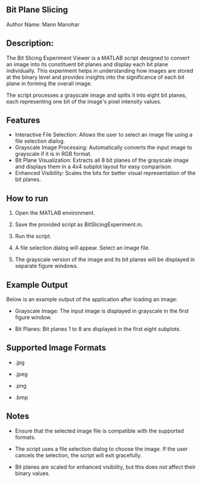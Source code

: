 





## Bit Plane Slicing

Author Name: Mann Manohar



## Description: 



The Bit Slicing Experiment Viewer is a MATLAB script designed to convert an image into its constituent bit planes and display each bit plane individually. This experiment helps in understanding how images are stored at the binary level and provides insights into the significance of each bit plane in forming the overall image.

The script processes a grayscale image and splits it into eight bit planes, each representing one bit of the image's pixel intensity values.



## Features

- Interactive File Selection: Allows the user to select an image file using a file selection dialog.
- Grayscale Image Processing: Automatically converts the input image to grayscale if it is in RGB format.
- Bit Plane Visualization: Extracts all 8 bit planes of the grayscale image and displays them in a 4x4 subplot layout for easy comparison.
- Enhanced Visibility: Scales the bits for better visual representation of the bit planes.




## How to run

1. Open the MATLAB environment.

2. Save the provided script as BitSlicingExperiment.m.

3. Run the script.

4. A file selection dialog will appear. Select an image file.

5. The grayscale version of the image and its bit planes will be displayed in separate figure windows.
    
## Example Output

Below is an example output of the application after loading an image:

- Grayscale Image: The input image is displayed in grayscale in the first figure window.

- Bit Planes: Bit planes 1 to 8 are displayed in the first eight subplots.



## Supported Image Formats

- .jpg

- .jpeg

- .png

- .bmp


## Notes

- Ensure that the selected image file is compatible with the supported formats.

- The script uses a file selection dialog to choose the image. If the user cancels the selection, the script will exit gracefully.

- Bit planes are scaled for enhanced visibility, but this does not affect their binary values.

